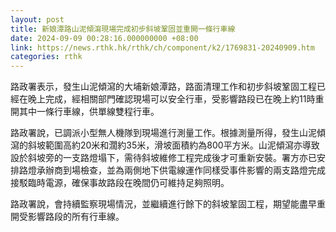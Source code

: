 ```yaml
---
layout: post
title: 新娘潭路山泥傾瀉現場完成初步斜坡鞏固並重開一條行車線
date: 2024-09-09 00:28:16.000000000 +08:00
link: https://news.rthk.hk/rthk/ch/component/k2/1769831-20240909.htm
categories: rthk
---
```


路政署表示，發生山泥傾瀉的大埔新娘潭路，路面清理工作和初步斜坡鞏固工程已經在晚上完成，經相關部門確認現場可以安全行車，受影響路段已在晚上約11時重開其中一條行車線，供單線雙程行車。

路政署說，已調派小型無人機隊到現場進行測量工作。根據測量所得，發生山泥傾瀉的斜坡範圍高約20米和濶約35米，滑坡面積約為800平方米。山泥傾瀉亦導致設於斜坡旁的一支路燈塌下，需待斜坡維修工程完成後才可重新安裝。署方亦已安排路燈承辦商到場檢查，並為兩側地下供電線運作同樣受事件影響的兩支路燈完成接駁臨時電源，確保事故路段在晚間仍可維持足夠照明。

路政署說，會持續監察現場情況，並繼續進行餘下的斜坡鞏固工程，期望能盡早重開受影響路段的所有行車線。
